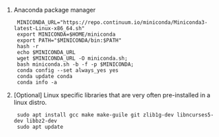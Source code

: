 1. Anaconda package manager

        MINICONDA_URL="https://repo.continuum.io/miniconda/Miniconda3-latest-Linux-x86_64.sh"
        export MINICONDA=$HOME/miniconda
        export PATH="$MINICONDA/bin:$PATH"
        hash -r
        echo $MINICONDA_URL
        wget $MINICONDA_URL -O miniconda.sh;
        bash miniconda.sh -b -f -p $MINICONDA;
        conda config --set always_yes yes
        conda update conda
        conda info -a

2. [Optional] Linux specific libraries that are very often pre-installed in a linux distro.
    
        sudo apt install gcc make make-guile git zlib1g-dev libncurses5-dev libbz2-dev
        sudo apt update
